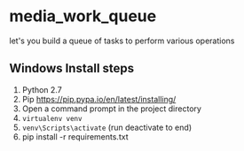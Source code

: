 # media_work_queue
let's you build a queue of tasks to perform various operations

## Windows Install steps

1. Python 2.7
2. Pip https://pip.pypa.io/en/latest/installing/
3. Open a command prompt in the project directory
4. `virtualenv venv`
5. `venv\Scripts\activate` (run deactivate to end)
3. pip install -r requirements.txt
